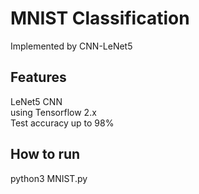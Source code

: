 # MNIST Classification
Implemented by CNN-LeNet5
</br>

## Features
LeNet5 CNN
</br>
using Tensorflow 2.x
</br>
Test accuracy up to 98%
</br>


## How to run
 python3 MNIST.py
 
